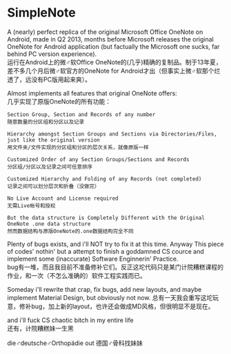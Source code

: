 # SimpleNote

A (nearly) perfect replica of the original Microsoft Office OneNote on Android, made in Q2 2013, months before Microsoft releases the original OneNote for Android application (but factually the Microsoft one sucks, far behind PC version experience).  
运行在Android上的微♂软Office OneNote的(几乎)精确的复制品。制于13年夏，差不多几个月后微♂软官方的OneNote for Android才出（但事实上微♂软那个烂透了，远没有PC版用起来爽）。


Almost implements all features that original OneNote offers:  
几乎实现了原版OneNote的所有功能：

	Section Group, Section and Records of any number
	随意数量的分区组和分区以及记录
	
	Hierarchy amongst Section Groups and Sections via Directories/Files, just like the original version
	用文件夹/文件实现的分区组和分区的层次关系，就像原版一样
	
	Customized Order of any Section Groups/Sections and Records
	分区组/分区以及记录之间可任意排序
	
	Customized Hierarchy and Folding of any Records (not completed)
	记录之间可以划分层次和折叠（没做完）
	
	No Live Account and License required
	无需Live帐号和授权
	
	But the data structure is Completely Different with the Original OneNote .one data structure
	然而数据结构与原版OneNote的.one数据结构完全不同

Plenty of bugs exists, and i'll NOT try to fix it at this time. Anyway This piece of codes' nothin' but a attempt to finish a goddamned CS cource and implement some (inaccurate) Software Enginnerin' Practice.  
bug有一堆，而且我目前不准备修补它们。反正这坨代码只是某门计院糟糕课程的作业，和一次（不怎么准确的）软件工程实践而已。


Someday i'll rewrite that crap, fix bugs, add new layouts, and maybe implement Material Design, but obviously not now. 
总有一天我会重写这坨玩意，修补bug，加上新的layout，也许还会做成MD风格，但很明显不是现在。


and i'll fuck CS chaotic bitch in my entire life  
还有，计院糟糕妹一生黑


die♂deutsche♂Orthopädie out 
德国♂骨科找妹妹
